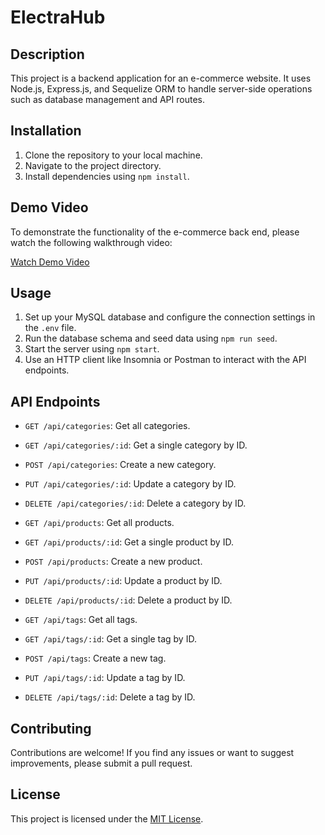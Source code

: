 # ElectraHub

## Description
This project is a backend application for an e-commerce website. It uses Node.js, Express.js, and Sequelize ORM to handle server-side operations such as database management and API routes.

## Installation
1. Clone the repository to your local machine.
2. Navigate to the project directory.
3. Install dependencies using `npm install`.

## Demo Video

To demonstrate the functionality of the e-commerce back end, please watch the following walkthrough video:

[Watch Demo Video](https://drive.google.com/file/d/12yw2X0GXqPIlM9rLMHM1VKsipOH44qkU/view?usp=sharing)

## Usage
1. Set up your MySQL database and configure the connection settings in the `.env` file.
2. Run the database schema and seed data using `npm run seed`.
3. Start the server using `npm start`.
4. Use an HTTP client like Insomnia or Postman to interact with the API endpoints.

## API Endpoints
- `GET /api/categories`: Get all categories.
- `GET /api/categories/:id`: Get a single category by ID.
- `POST /api/categories`: Create a new category.
- `PUT /api/categories/:id`: Update a category by ID.
- `DELETE /api/categories/:id`: Delete a category by ID.

- `GET /api/products`: Get all products.
- `GET /api/products/:id`: Get a single product by ID.
- `POST /api/products`: Create a new product.
- `PUT /api/products/:id`: Update a product by ID.
- `DELETE /api/products/:id`: Delete a product by ID.

- `GET /api/tags`: Get all tags.
- `GET /api/tags/:id`: Get a single tag by ID.
- `POST /api/tags`: Create a new tag.
- `PUT /api/tags/:id`: Update a tag by ID.
- `DELETE /api/tags/:id`: Delete a tag by ID.

## Contributing
Contributions are welcome! If you find any issues or want to suggest improvements, please submit a pull request.

## License
This project is licensed under the [MIT License](LICENSE).